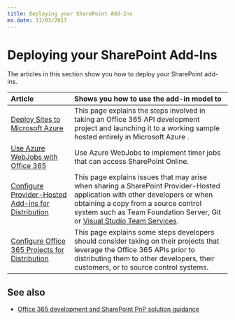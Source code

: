```yaml
---
title: Deploying your SharePoint Add-Ins
ms.date: 11/03/2017
---
```

# Deploying your SharePoint Add-Ins

The articles in this section show you how to deploy your SharePoint add-ins.

|**Article**|**Shows you how to use the add-in model to**|
|:-----|:-----|
|[Deploy Sites to Microsoft Azure](Move-O365Api-Project-from-Dev-To-Prod.md)|This page explains the steps involved in taking an Office 365 API development project and launching it to a working sample hosted entirely in Microsoft Azure .|
|[Use Azure WebJobs with Office 365](Use-Microsoft-Azure-WebJobs-with-Office-365.md)|Use Azure WebJobs to implement timer jobs that can access SharePoint Online.|
|[Configure Provider-Hosted Add-ins for Distribution](Configure-SP-Provider-Hosted-Apps-For-Distribution.md)|This page explains issues that may arise when sharing a SharePoint Provider-Hosted application with other developers or when obtaining a copy from a source control system such as Team Foundation Server, Git or [Visual Studio Team Services](https://www.visualstudio.com/vso/).|
|[Configure Office 365 Projects for Distribution](Configure-O365Api-Project-For-Distribution.md)|This page explains some steps developers should consider taking on their projects that leverage the Office 365 APIs prior to distributing them to other developers, their customers, or to source control systems.|

## See also

- [Office 365 development and SharePoint PnP solution guidance](office-365-development-patterns-and-practices-solution-guidance.md)